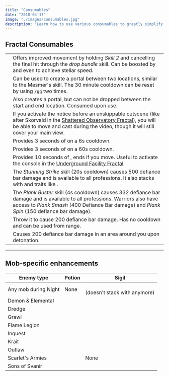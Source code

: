 ```yaml
---
title: "Consumables"
date: "2018-04-17"
image: "./images/consumables.jpg"
description: "Learn how to use various consumables to greatly simplify otherwise challenging content."
---
```


## Fractal Consumables

|                    |                                                                                                                                                                                                                                                                              |
| ------------------ | ---------------------------------------------------------------------------------------------------------------------------------------------------------------------------------------------------------------------------------------------------------------------------- |
| <Item id="49940"/> | Offers improved movement by holding _Skill 2_ and cancelling the final hit through the _drop bundle_ skill. Can be boosted by <Boon name="swiftness"/> and even <Effect name="superspeed"/> to achieve stellar speed.                                                        |
| <Item id="78978"/> | Can be used to create a portal between two locations, similar to the Mesmer's <Skill id="10197"/> skill. The 30 minute cooldown can be reset by using `/gg` two times.                                                                                                       |
| <Item id="44642"/> | Also creates a portal, but can not be dropped between the start and end location. Consumed upon use.                                                                                                                                                                         |
| <Item id="78786"/> | If you activate the notice before an unskippable cutscene (like after Skorvald in the [Shattered Observatory Fractal](https://discretize.eu/fractals/shattered-observatory)), you will be able to move and cast during the video, though it will still cover your main view. |
| <Item id="8764"/>  | Provides 3 seconds of <Effect name="stealth"/> on a 6s cooldown.                                                                                                                                                                                                             |
| <Item id="8801"/>  | Provides 3 seconds of <Effect name="stealth"/> on a 60s cooldown.                                                                                                                                                                                                            |
| <Item id="8686"/>  | Provides 10 seconds of <Effect name="stealth"/>, ends if you move. Useful to activate the console in the [Underground Facility Fractal](https://discretize.eu/fractals/underground-facility).                                                                                |
| <Item id="8664"/>  | The _Stunning Strike_ skill (20s cooldown) causes 500 defiance bar damage and is available to all professions. It also stacks with <Item id="24639"/> and traits like <Trait id="1070"/>.                                                  |
| <Item id="8759"/>  | The _Plank Buster_ skill (4s cooldown) causes 332 defiance bar damage and is available to all professions. Warriors also have access to _Plank Smash_ (400 Defiance Bar damage) and _Plank Spin_ (150 defiance bar damage).                                                  |
| <Item id="8678"/>  | Throw it to cause 200 defiance bar damage. Has no cooldown and can be used from range.                                                                                                                                                                                       |
| <Item id="8732"/>  | Causes 200 defiance bar damage in an area around you upon detonation.                                                                                                                                                                                                        |

---

## Mob-specific enhancements

| Enemy type           | Potion                                  | Sigil                                                   |
| -------------------- | --------------------------------------- | ------------------------------------------------------- |
| Any mob during Night | None                                    | <Item id="36053"/><br/>(doesn't stack with <Item id="36054" text="false"/> anymore) |
| Demon & Elemental    | <Item id="8886"/><br/><Item id="8885"/> | <Item id="24664"/><br/><Item id="24661"/>               |
| Dredge               | <Item id="8892"/>                       | <Item id="24684"/>                                      |
| Grawl                | <Item id="8890"/>                       | <Item id="24648"/>                                      |
| Flame Legion         | <Item id="8879"/>                       | <Item id="24675"/>                                      |
| Inquest              | <Item id="8887"/>                       | <Item id="24672"/>                                      |
| Krait                | <Item id="8891"/>                       | <Item id="24658"/>                                      |
| Outlaw               | <Item id="8881"/>                       | <Item id="24678"/>                                      |
| Scarlet's Armies     | <Item id="50082"/>                      | None                                                    |
| Sons of Svanir       | <Item id="8883"/>                       | <Item id="24667"/>                                      |
